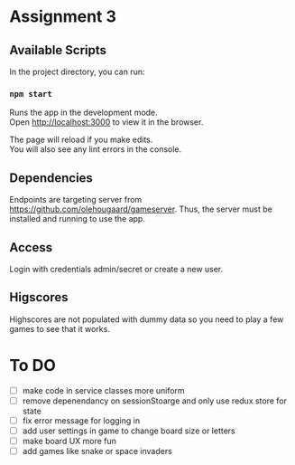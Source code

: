 # Assignment 3

## Available Scripts

In the project directory, you can run:

### `npm start`

Runs the app in the development mode.\
Open [http://localhost:3000](http://localhost:3000) to view it in the browser.

The page will reload if you make edits.\
You will also see any lint errors in the console.

## Dependencies
Endpoints are targeting server from https://github.com/olehougaard/gameserver. Thus, the server must be installed and running to use the app. 

## Access
Login with credentials admin/secret or create a new user.

## Higscores
Highscores are not populated with dummy data so you need to play a few games to see that it works.

# To DO
- [ ] make code in service classes more uniform 
- [ ] remove depenendancy on sessionStoarge and only use redux store for state
- [ ] fix error message for logging in 
- [ ] add user settings in game to change board size or letters
- [ ] make board UX more fun
- [ ] add games like snake or space invaders 
